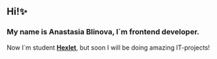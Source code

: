 ## Hi!✨ 
### My name is Anastasia Blinova, I`m frontend developer.
Now I`m student [**Hexlet**](https://ru.hexlet.io/my), but soon I will be doing amazing IT-projects!


<!-- #### Languages and tools: ####
[![JavaScript](https://img.shields.io/badge/JavaScript-30363d?style=for-the-badge&logo=JavaScript)]
[![React](https://img.shields.io/badge/React-30363d?style=for-the-badge&logo=React)]
[![Html5](https://img.shields.io/badge/HTML5-30363d?style=for-the-badge&logo=html5)]
[![CSS3](https://img.icons8.com/dusk/344/css3.png)]



#### Follow me: ####
[![Telegram](https://img.shields.io/badge/Telegram-30363d?style=for-the-badge&logo=Telegram)](https://t.me/blinina)
[![Gmail](https://img.shields.io/badge/Gmail-30363d?style=for-the-badge&logo=Gmail)](mailto:anastasia.paancake@gmail.com)
 -->

